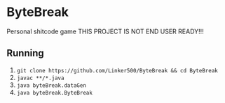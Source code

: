 # ByteBreak
Personal shitcode game
THIS PROJECT IS NOT END USER READY!!!

## Running

1. `git clone https://github.com/Linker500/ByteBreak && cd ByteBreak`
2. `javac **/*.java`
3. `java byteBreak.dataGen`
4. `java byteBreak.ByteBreak`
